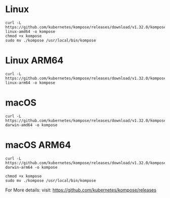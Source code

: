 # Linux
```
curl -L https://github.com/kubernetes/kompose/releases/download/v1.32.0/kompose-linux-amd64 -o kompose
chmod +x kompose
sudo mv ./kompose /usr/local/bin/kompose
```
# Linux ARM64
```
curl -L https://github.com/kubernetes/kompose/releases/download/v1.32.0/kompose-linux-arm64 -o kompose
```
# macOS
```
curl -L https://github.com/kubernetes/kompose/releases/download/v1.32.0/kompose-darwin-amd64 -o kompose
```

# macOS ARM64
```
curl -L https://github.com/kubernetes/kompose/releases/download/v1.32.0/kompose-darwin-arm64 -o kompose
```
```
chmod +x kompose
sudo mv ./kompose /usr/local/bin/kompose
```

For More details: 
visit: https://github.com/kubernetes/kompose/releases
